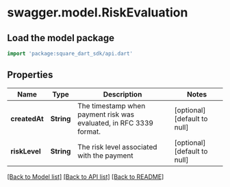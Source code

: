 # swagger.model.RiskEvaluation

## Load the model package
```dart
import 'package:square_dart_sdk/api.dart'
```

## Properties
Name | Type | Description | Notes
------------ | ------------- | ------------- | -------------
**createdAt** | **String** | The timestamp when payment risk was evaluated, in RFC 3339 format. | [optional] [default to null]
**riskLevel** | **String** | The risk level associated with the payment | [optional] [default to null]

[[Back to Model list]](../README.md#documentation-for-models) [[Back to API list]](../README.md#documentation-for-api-endpoints) [[Back to README]](../README.md)

